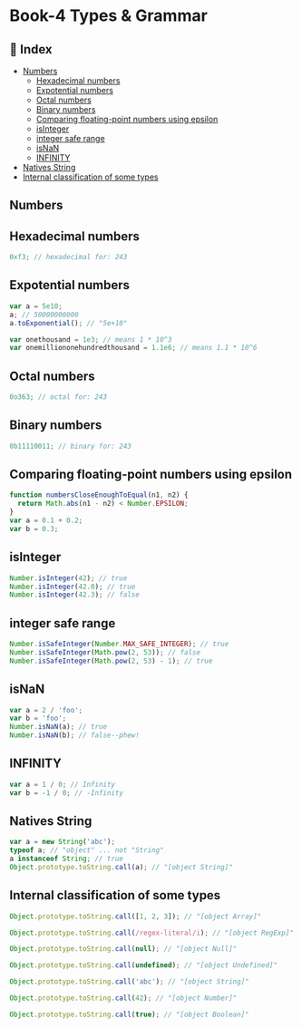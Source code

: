 # Book-4 Types & Grammar

## :pencil: Index

- [Numbers](#Numbers)
  - [Hexadecimal numbers](#Hexadecimal-numbers)
  - [Expotential numbers](#Expotential-numbers)
  - [Octal numbers](#Octal-numbers)
  - [Binary numbers](#Binary-numbers)
  - [Comparing floating-point numbers using epsilon](#Comparing-floating-point-numbers-using-epsilon)
  - [isInteger](#isInteger)
  - [integer safe range](#integer-safe-range)
  - [isNaN](#isNaN)
  - [INFINITY](#INFINITY)
- [Natives String](#Natives-String)
- [Internal classification of some types](#Internal-classification-of-some-types)

## Numbers

## Hexadecimal numbers

```js
0xf3; // hexadecimal for: 243
```

## Expotential numbers

```js
var a = 5e10;
a; // 50000000000
a.toExponential(); // "5e+10"

var onethousand = 1e3; // means 1 * 10^3
var onemilliononehundredthousand = 1.1e6; // means 1.1 * 10^6
```

## Octal numbers

```js
0o363; // octal for: 243
```

## Binary numbers

```js
0b11110011; // binary for: 243
```

## Comparing floating-point numbers using epsilon

```js
function numbersCloseEnoughToEqual(n1, n2) {
  return Math.abs(n1 - n2) < Number.EPSILON;
}
var a = 0.1 + 0.2;
var b = 0.3;
```

## isInteger

```js
Number.isInteger(42); // true
Number.isInteger(42.0); // true
Number.isInteger(42.3); // false
```

## integer safe range

```js
Number.isSafeInteger(Number.MAX_SAFE_INTEGER); // true
Number.isSafeInteger(Math.pow(2, 53)); // false
Number.isSafeInteger(Math.pow(2, 53) - 1); // true
```

## isNaN

```js
var a = 2 / 'foo';
var b = 'foo';
Number.isNaN(a); // true
Number.isNaN(b); // false--phew!
```

## INFINITY

```js
var a = 1 / 0; // Infinity
var b = -1 / 0; // -Infinity
```

## Natives String

```js
var a = new String('abc');
typeof a; // "object" ... not "String"
a instanceof String; // true
Object.prototype.toString.call(a); // "[object String]"
```

## Internal classification of some types

```js
Object.prototype.toString.call([1, 2, 3]); // "[object Array]"

Object.prototype.toString.call(/regex-literal/i); // "[object RegExp]"

Object.prototype.toString.call(null); // "[object Null]"

Object.prototype.toString.call(undefined); // "[object Undefined]"

Object.prototype.toString.call('abc'); // "[object String]"

Object.prototype.toString.call(42); // "[object Number]"

Object.prototype.toString.call(true); // "[object Boolean]"
```
